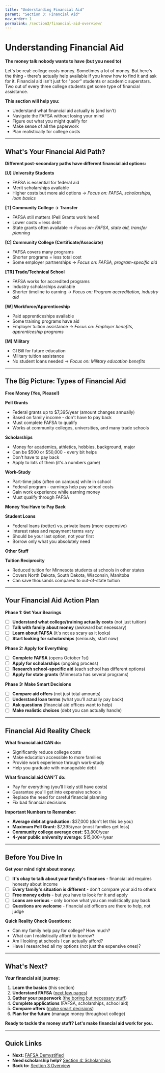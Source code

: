 ```yaml
---
title: "Understanding Financial Aid"
parent: "Section 3: Financial Aid"
nav_order: 1
permalink: /section3/financial-aid-overview/
---
```


# Understanding Financial Aid

**The money talk nobody wants to have (but you need to)**

Let's be real: college costs money. Sometimes a lot of money. But here's the thing - there's actually help available if you know how to find it and ask for it. Financial aid isn't just for "poor" students or academic superstars. Two out of every three college students get some type of financial assistance.

**This section will help you:**
- Understand what financial aid actually is (and isn't)
- Navigate the FAFSA without losing your mind
- Figure out what you might qualify for
- Make sense of all the paperwork
- Plan realistically for college costs

---

## What's Your Financial Aid Path?

**Different post-secondary paths have different financial aid options:**

**[U] University Students**
- FAFSA is essential for federal aid
- Merit scholarships available
- Higher costs but more aid options
→ *Focus on: FAFSA, scholarships, loan basics*

**[T] Community College → Transfer**
- FAFSA still matters (Pell Grants work here!)
- Lower costs = less debt
- State grants often available
→ *Focus on: FAFSA, state aid, transfer planning*

**[C] Community College (Certificate/Associate)**
- FAFSA covers many programs
- Shorter programs = less total cost
- Some employer partnerships
→ *Focus on: FAFSA, program-specific aid*

**[TR] Trade/Technical School**
- FAFSA works for accredited programs
- Industry scholarships available
- Shorter timeline to earning
→ *Focus on: Program accreditation, industry aid*

**[W] Workforce/Apprenticeship**
- Paid apprenticeships available
- Some training programs have aid
- Employer tuition assistance
→ *Focus on: Employer benefits, apprenticeship programs*

**[M] Military**
- GI Bill for future education
- Military tuition assistance
- No student loans needed
→ *Focus on: Military education benefits*

---

## The Big Picture: Types of Financial Aid

**Free Money (Yes, Please!)**

**Pell Grants**
- Federal grants up to $7,395/year (amount changes annually)
- Based on family income - don't have to pay back
- Must complete FAFSA to qualify
- Works at community colleges, universities, and many trade schools

**Scholarships**
- Money for academics, athletics, hobbies, background, major
- Can be $500 or $50,000 - every bit helps
- Don't have to pay back
- Apply to lots of them (it's a numbers game)

**Work-Study**
- Part-time jobs (often on campus) while in school
- Federal program - earnings help pay school costs
- Gain work experience while earning money
- Must qualify through FAFSA

**Money You Have to Pay Back**

**Student Loans**
- Federal loans (better) vs. private loans (more expensive)
- Interest rates and repayment terms vary
- Should be your last option, not your first
- Borrow only what you absolutely need

**Other Stuff**

**Tuition Reciprocity**
- Reduced tuition for Minnesota students at schools in other states
- Covers North Dakota, South Dakota, Wisconsin, Manitoba
- Can save thousands compared to out-of-state tuition

---

## Your Financial Aid Action Plan

**Phase 1: Get Your Bearings**
- [ ] **Understand what college/training actually costs** (not just tuition)
- [ ] **Talk with family about money** (awkward but necessary)
- [ ] **Learn about FAFSA** (it's not as scary as it looks)
- [ ] **Start looking for scholarships** (seriously, start now)

**Phase 2: Apply for Everything**
- [ ] **Complete FAFSA** (opens October 1st)
- [ ] **Apply for scholarships** (ongoing process)
- [ ] **Research school-specific aid** (each school has different options)
- [ ] **Apply for state grants** (Minnesota has several programs)

**Phase 3: Make Smart Decisions**
- [ ] **Compare aid offers** (not just total amounts)
- [ ] **Understand loan terms** (what you'll actually pay back)
- [ ] **Ask questions** (financial aid offices want to help)
- [ ] **Make realistic choices** (debt you can actually handle)

---

## Financial Aid Reality Check

**What financial aid CAN do:**
- Significantly reduce college costs
- Make education accessible to more families
- Provide work experience through work-study
- Help you graduate with manageable debt

**What financial aid CAN'T do:**
- Pay for everything (you'll likely still have costs)
- Guarantee you'll get into expensive schools
- Replace the need for careful financial planning
- Fix bad financial decisions

**Important Numbers to Remember:**
- **Average debt at graduation:** $37,000 (don't let this be you)
- **Maximum Pell Grant:** $7,395/year (most families get less)
- **Community college average cost:** $3,800/year
- **4-year public university average:** $15,000+/year

---

## Before You Dive In

**Get your mind right about money:**

- [ ] **It's okay to talk about your family's finances** - financial aid requires honesty about income
- [ ] **Every family's situation is different** - don't compare your aid to others
- [ ] **Free money exists** - but you have to look for it and apply
- [ ] **Loans are serious** - only borrow what you can realistically pay back
- [ ] **Questions are welcome** - financial aid officers are there to help, not judge

**Quick Reality Check Questions:**
- Can my family help pay for college? How much?
- What can I realistically afford to borrow?
- Am I looking at schools I can actually afford?
- Have I researched all my options (not just the expensive ones)?

---

## What's Next?

**Your financial aid journey:**

1. **Learn the basics** (this section)
2. **Understand FAFSA** ([next few pages](../fafsa-demystified/))
3. **Gather your paperwork** ([the boring but necessary stuff](../fafsa-document-checklist/))
4. **Complete applications** (FAFSA, scholarships, school aid)
5. **Compare offers** ([make smart decisions](../understanding-financial-aid-awards/))
6. **Plan for the future** (manage money throughout college)

**Ready to tackle the money stuff? Let's make financial aid work for you.**

---

## Quick Links

- **Next:** [FAFSA Demystified](../fafsa-demystified/)
- **Need scholarship help?** [Section 4: Scholarships](../../section4/)
- **Back to:** [Section 3 Overview](../)
